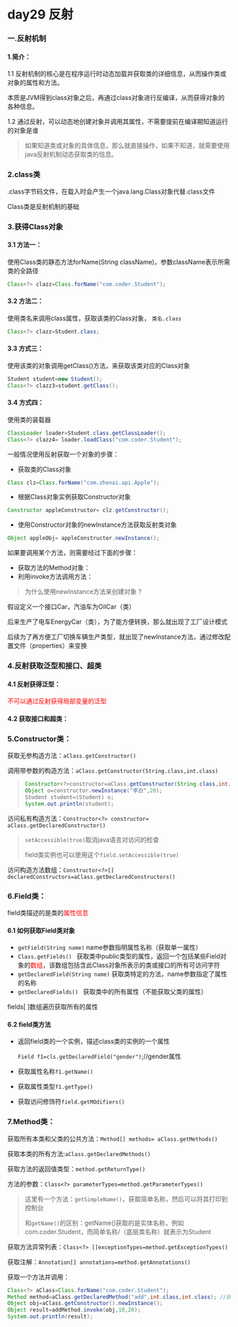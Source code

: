 # day29 反射

### 一.反射机制

#### 1.简介：

1.1 反射机制的核心是在程序运行时动态加载并获取类的详细信息，从而操作类或对象的属性和方法。

本质是JVM得到class对象之后，再通过class对象进行反编译，从而获得对象的各种信息。

1.2 通过反射，可以动态地创建对象并调用其属性，不需要提前在编译期知道运行的对象是谁

> 如果知道类或对象的具体信息，那么就直接操作，如果不知道，就需要使用java反射机制动态获取类的信息。

### 2.class类

.class字节码文件，在载入时会产生一个java.lang.Class对象代替.class文件

Class类是反射机制的基础



### 3.获得Class对象

#### 3.1 方法一：

使用Class类的静态方法forName(String className)，参数className表示所需类的全路径

```java
Class<?> clazz=Class.forName("com.coder.Student");
```

#### 3.2 方法二：

使用类名来调用class属性，获取该类的Class对象，	`类名.class`

```java
Class<?> clazz=Student.class;
```

#### 3.3 方式三：

使用该类的对象调用getClass()方法，来获取该类对应的Class对象

```java
Student student=new Student();
Class<?> clazz3=student.getClass();
```

#### 3.4 方式四：

使用类的装载器

```java
ClassLoader loader=Student.class.getClassLoader();
Class<?> clazz4= loader.loadClass("com.coder.Student");
```



<!--注释-->

一般情况使用反射获取一个对象的步骤：

- 获取类的Class对象

```java
Class clz=Class.forName("com.zhenai.api.Apple");
```

- 根据Class对象实例获取Constructor对象

```java
Constructor appleConstructor= clz.getConstructor();
```

- 使用Constructor对象的newInstance方法获取反射类对象

```java
Object appleObj= appleConstructor.newInstance();
```

如果要调用某个方法，则需要经过下面的步骤：

- 获取方法的Method对象：
- 利用invoke方法调用方法：



<!--newInstance方法-->

> 为什么使用newInstance方法来创建对象？

假设定义一个接口Car，汽油车为OilCar（类）

后来生产了电车EnergyCar（类），为了能方便转换，那么就出现了工厂设计模式

后续为了再方便工厂切换车辆生产类型，就出现了newInstance方法，通过修改配置文件（properties）来变换





### 4.反射获取泛型和接口、超类

#### 4.1 反射获得泛型：

<span style="color:red;">不可以通过反射获得局部变量的泛型</span>

#### 4.2 获取接口和超类：





### 5.Constructor类：

获取无参构造方法：`aClass.getConstructor()`

调用带参数的构造方法：`aClass.getConstructor(String.class,int.class)`

>```java
>Constructor<?>constructor=aClass.getConstructor(String.class,int.class);
>Object o=constructor.newInstance("李白",20);
>Student student=(Student) o;
>System.out.println(student);
>```

访问私有构造方法：`Constructor<?> constructor= aClass.getDeclaredConstructor()`

> `setAccessible(true)`取消java语言对访问的检查
>
> field类实例也可以使用这个`field.setAccessible(true)`

访问构造方法数组：`Constructor<?>[] declaredConstructors=aClass.getDeclaredConstructors()`





### 6.Field类：

field类描述的是类的<span style="color:red;">属性信息</span>

#### 6.1 如何获取Field类对象

- `getField(String name)`  name参数指明属性名称（获取单一属性）
- `Class.getFields() `    获取类中public类型的属性，返回一个包括某些Field对象的<span style="color:red;">数组</span>，该数组包括含此Class对象所表示的类或接口的所有可访问字符
- `getDeclaredField(String name)`    获取类特定的方法，name参数指定了属性的名称
- `getDeclaredFields() ` 获取类中的所有属性（不能获取父类的属性）

fields[ ]数组遍历获取所有的属性

#### 6.2   field类方法

- 返回field类的一个实例，描述class类的实例的一个属性

  `Field f1=cls.getDeclaredField("gender")`;//gender属性

- 获取属性名称`f1.getName()`

- 获取属性类型`f1.getType()`

- 获取访问修饰符`field.getMOdifiers()`





### 7.Method类：

获取所有本类和父类的公共方法：`Method[] methods= aClass.getMethods()`

获取本类的所有方法:`aClass.getDeclaredMethods()`

获取方法的返回值类型：`method.getReturnType()`

方法的参数：`Class<?> parameterTypes=method.getParameterTypes()`

> 这里有一个方法：`getSimpleName()`，获取简单名称，然后可以将其打印到控制台
>
> 和`getName()`的区别：getName()获取的是实体名称，例如com.coder.Student，而简单名称/（底层类名称）就表示为Student

获取方法异常列表：`Class<?> []exceptionTypes=method.getExceptionTypes()`

获取注解：`Annotation[] annotations=method.getAnnotations()`



获取一个方法并调用：

```java
Class<?> aClass=Class.forName("com.coder.Student");
Method method=aClass.getDeclaredMethod("add",int.class,int.class); //获取方法
Object obj=aClass.getConstructor().newInstance();
Object result=addMethod.invoke(obj,10,20);
System.out.println(result);
```

